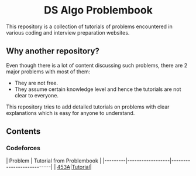 <h1 align="center">DS Algo Problembook</h1>

This repository is a collection of tutorials of problems encountered in various coding and interview preparation websites.

## Why another repository?

Even though there is a lot of content discussing such problems, there are 2 major problems with most of them:
- They are not free.
- They assume certain knowledge level and hence the tutorials are not clear to everyone.

This repository tries to add detailed tutorials on problems with clear explanations which is easy for anyone to understand.

## Contents

### Codeforces

| Problem | Tutorial from Problembook |
|---------|------------------|---------------------------|
| [453A](https://codeforces.com/problemset/problem/453/A)|[Tutorial](contents/codeforces/453A/tutorial.md)|

